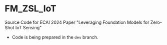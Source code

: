 # FM_ZSL_IoT
Source Code for ECAI 2024 Paper "Leveraging Foundation Models for Zero-Shot IoT Sensing"
- Code is being prepared in the `dev` branch.

